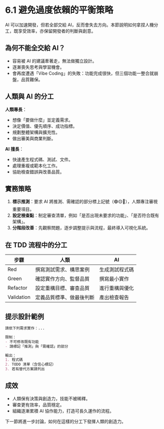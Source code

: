 # 6.1 避免過度依賴的平衡策略

AI 可以加速開發，但若全部交給 AI，反而會失去方向。本節說明如何拿捏人機分工，既享受效率，亦保留開發者的判斷與創意。

## 為何不能全交給 AI？

- 容易被 AI 的建議牽著走，無法做獨立設計。  
- 逐漸喪失思考與學習機會。  
- 會再度遭遇「Vibe Coding」的失敗：功能完成很快，但三個功能一整合就崩盤，品質難保。

## 人類與 AI 的分工

**人類專長**：
- 想像「要做什麼」並定義需求。  
- 決定價值、優先順序、成功指標。  
- 規劃整體架構與擴充性。  
- 做出審美與商業判斷。

**AI 擅長**：
- 快速產生程式碼、測試、文件。  
- 處理重複或範本化工作。  
- 協助檢查錯誤與改善品質。

## 實務策略

1. **標示推測**：要求 AI 將推測、需確認的部分標上記號（🟢🟡🔴），人類專注審視重要項目。  
2. **設定檢查點**：制定審查清單，例如「是否出現未要求的功能」、「是否符合既有架構」。  
3. **分階段改善**：先觀察問題，逐步調整提示與流程，最終導入可視化系統。

## 在 TDD 流程中的分工

| 步驟 | 人類 | AI |
|------|------|----|
| Red | 撰寫測試需求、構思案例 | 生成測試程式碼 |
| Green | 確認實作方向、監督品質 | 撰寫最小實作 |
| Refactor | 設定重構目標、審查品質 | 進行重構與優化 |
| Validation | 定義品質標準、做最後判斷 | 產出檢查報告 |

## 提示設計範例

```markdown
請依下列需求實作：...

限制：
- 不可修改既有功能
- 請標記「推測」與「需確認」的部分

輸出：
1. 程式碼
2. TODO 清單（含信心標記）
3. 若有替代方案請列出
```

## 成效

- 人類保有決策與創造力，技能不被稀釋。  
- 審查更有效率，品質穩定。  
- 組織逐漸累積 AI 協作能力，打造可長久運作的流程。

下一節將進一步討論，如何在這樣的分工下發揮人類的創造力。
